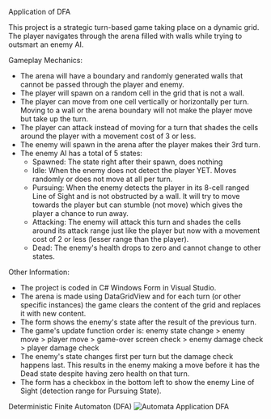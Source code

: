 Application of DFA

This project is a strategic turn-based game taking place on a dynamic grid. The player navigates through the arena filled with walls while trying to outsmart an enemy AI.

Gameplay Mechanics:
- The arena will have a boundary and randomly generated walls that cannot be passed through the player and enemy.
- The player will spawn on a random cell in the grid that is not a wall.
- The player can move from one cell vertically or horizontally per turn. Moving to a wall or the arena boundary will not make the player move but take up the turn.
- The player can attack instead of moving for a turn that shades the cells around the player with a movement cost of 3 or less.
- The enemy will spawn in the arena after the player makes their 3rd turn.
- The enemy AI has a total of 5 states:
  - Spawned: The state right after their spawn, does nothing
  - Idle: When the enemy does not detect the player YET. Moves randomly or does not move at all per turn.
  - Pursuing: When the enemy detects the player in its 8-cell ranged Line of Sight and is not obstructed by a wall. It will try to move towards the player but can stumble (not move) which gives the player a chance to run away.
  - Attacking: The enemy will attack this turn and shades the cells around its attack range just like the player but now with a movement cost of 2 or less (lesser range than the player).
  - Dead: The enemy's health drops to zero and cannot change to other states.

Other Information:
- The project is coded in C# Windows Form in Visual Studio.
- The arena is made using DataGridView and for each turn (or other specific instances) the game clears the content of the grid and replaces it with new content.
- The form shows the enemy's state after the result of the previous turn.
- The game's update function order is: enemy state change > enemy move > player move > game-over screen check > enemy damage check > player damage check
- The enemy's state changes first per turn but the damage check happens last. This results in the enemy making a move before it has the Dead state despite having zero health on that turn.
- The form has a checkbox in the bottom left to show the enemy Line of Sight (detection range for Pursuing State).

Deterministic Finite Automaton (DFA)
![Automata Application DFA](https://github.com/user-attachments/assets/8a87e539-f576-40c0-854f-dc7552681f3f)
